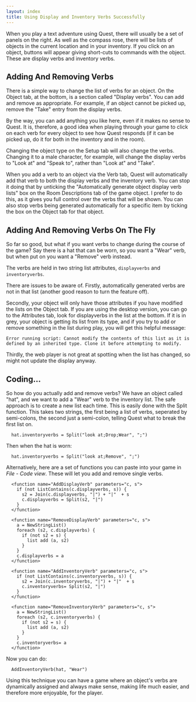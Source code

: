 ```yaml
---
layout: index
title: Using Display and Inventory Verbs Successfully
---
```


When you play a text adventure using Quest, there will usually be a set of panels on the right. As well as the compass rose, there will be lists of objects in the current location and in your inventory. If you click on an object, buttons will appear giving short-cuts to commands with the object. These are display verbs and inventory verbs.


Adding And Removing Verbs
-------------------------

There is a simple way to change the list of verbs for an object. On the Object tab, at the bottom, is a section called "Display verbs". You can add and remove as appropriate. For example, if an object cannot be picked up, remove the "Take" entry from the display verbs.

By the way, you can add anything you like here, even if it makes no sense to Quest. It is, therefore, a good idea when playing through your game to click on each verb for every object to see how Quest responds (if it can be picked up, do it for both in the inventory and in the room).

Changing the object type on the Setup tab will also change the verbs. Changing it to a male character, for example, will change the display verbs to "Look at" and "Speak to", rather than "Look at" and "Take".

When you add a verb to an object via the Verb tab, Quest will automatically add that verb to both the display verbs and the inventory verb. You can stop it doing that by unticking the "Automatically generate object display verb lists" box on the Room Descriptions tab of the game object. I prefer to do this, as it gives you full control over the verbs that will be shown. You can also stop verbs being generated automatically for a specific item by ticking the box on the Object tab for that object.


Adding And Removing Verbs On The Fly
------------------------------------

So far so good, but what if you want verbs to change during the course of the game? Say there is a hat that can be worn, so you want a "Wear" verb, but when put on you want a "Remove" verb instead.

The verbs are held in two string list attributes, `displayverbs` and `inventoryverbs`.

There are issues to be aware of. Firstly, automatically generated verbs are not in that list (another good reason to turn the feature off).

Secondly, your object will only have those attributes if you have modified the lists on the Object tab. If you are using the desktop version, you can go to the Attributes tab, look for displayverbs in the list at the bottom. If it is in grey, your object is getting its list from its type, and if you try to add or remove something in the list during play, you will get this helpful message:
```
Error running script: Cannot modify the contents of this list as it is defined by an inherited type. Clone it before attempting to modify.
```
Thirdly, the web player is not great at spotting when the list has changed, so might not update the display anyway.


Coding...
---------

So how do you actually add and remove verbs? We have an object called "hat", and we want to add a "Wear" verb to the inventory list. The safe approach is to create a new list each time. This is easily done with the Split function. This takes two strings, the first being a list of verbs, seperated by semi-colons, the second just a semi-colon, telling Quest what to break the first list on.
```
  hat.inventoryverbs = Split("look at;Drop;Wear", ";")
```
Then when the hat is worn:
```
  hat.inventoryverbs = Split("look at;Remove", ";")
```
Alternatively, here are a set of functions you can paste into your game in _File - Code view_. These will let you add and remove single verbs.
```
  <function name="AddDisplayVerb" parameters="c, s">
    if (not ListContains(c.displayverbs, s)) {
      s2 = Join(c.displayverbs, "|") + "|"  + s
      c.displayverbs = Split(s2, "|")
    }
  </function>
  
  <function name="RemoveDisplayVerb" parameters="c, s">
    a = NewStringList()
    foreach (s2, c.displayverbs) {
      if (not s2 = s) {
        list add (a, s2)
      }
    }
    c.displayverbs = a
  </function>
  
  <function name="AddInventoryVerb" parameters="c, s">
    if (not ListContains(c.inventoryverbs, s)) {
      s2 = Join(c.inventoryverbs, "|") + "|"  + s
      c.inventoryverbs= Split(s2, "|")
    }
  </function>
  
  <function name="RemoveInventoryVerb" parameters="c, s">
    a = NewStringList()
    foreach (s2, c.inventoryverbs) {
      if (not s2 = s) {
        list add (a, s2)
      }
    }
    c.inventoryverbs= a
  </function>
```
Now you can do:
```
  AddInventoryVerb(hat, "Wear")
```
Using this technique you can have a game where an object's verbs are dynamically assigned and always make sense, making life much easier, and therefore more enjoyable, for the player. 